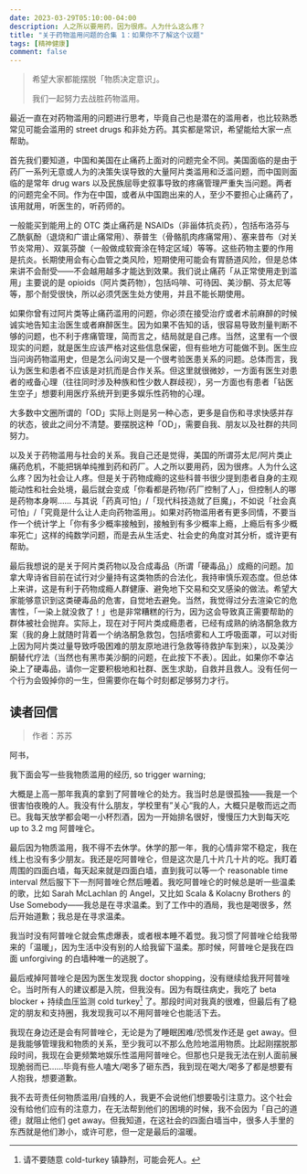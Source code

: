 ```yaml
---
date: 2023-03-29T05:10:00-04:00
description: 人之所以要用药，因为很疼。人为什么这么疼？
title: "关于药物滥用问题的合集 1：如果你不了解这个议题"
tags: [精神健康]
comment: false
---
```


> 希望大家都能摆脱「物质决定意识」。
>
> 我们一起努力去战胜药物滥用。

最近一直在对药物滥用的问题进行思考，毕竟自己也是潜在的滥用者，也比较熟悉常见可能会滥用的 street drugs 和非处方药。其实都是常识，希望能给大家一点帮助。

首先我们要知道，中国和美国在止痛药上面对的问题完全不同。美国面临的是由于药厂一系列无意或人为的决策失误导致的大量阿片类滥用和泛滥问题，而中国则面临的是常年 drug wars 以及民族屈辱史叙事导致的疼痛管理严重失当问题。两者的问题完全不同。作为在中国，或者从中国跑出来的人，至少不要担心止痛药了，该用就用，听医生的，听药师的。

一般能买到能用上的 OTC 类止痛药是 NSAIDs（非甾体抗炎药），包括布洛芬与乙酰氨酚（退烧和广谱止痛常用）、萘普生（骨骼肌肉疼痛常用）、塞来昔布（对关节炎常用）、双氯芬酸（一般做成软膏涂在特定区域）等等。这些药物主要的作用是抗炎。长期使用会有心血管之类风险，短期使用可能会有胃肠道风险，但是总体来讲不会耐受——不会越用越多才能达到效果。我们说止痛药「从正常使用走到滥用」主要说的是 opioids（阿片类药物），包括吗啡、可待因、美沙酮、芬太尼等等，那个耐受很快，所以必须凭医生处方使用，并且不能长期使用。

如果你曾有过阿片类等止痛药滥用的问题，你必须在接受治疗或者术前麻醉的时候诚实地告知主治医生或者麻醉医生。因为如果不告知的话，很容易导致剂量判断不够的问题，也不利于疼痛管理，简而言之，结局就是自己疼。当然，这里有一个很现实的问题，就是医生应该严格对这些信息保密，但有些地方可能做不到。医生应当问询药物滥用史，但是怎么问询又是一个很考验医患关系的问题。总体而言，我认为医生和患者不应该是对抗而是合作关系。但这里就很微妙，一方面有医生对患者的戒备心理（往往同时涉及种族和性少数人群歧视），另一方面也有患者「钻医生空子」想要利用医疗系统开到更多娱乐性药物的心理。

大多数中文圈所谓的「OD」实际上则是另一种心态，更多是自伤和寻求快感并存的状态，彼此之间分不清楚。要摆脱这种「OD」，需要自我、朋友以及社群的共同努力。

以及关于药物滥用与社会的关系。我自己还是觉得，美国的所谓芬太尼/阿片类止痛药危机，不能把锅单纯推到药和药厂。人之所以要用药，因为很疼。人为什么这么疼？因为社会让人疼。但是关于药物成瘾的这些科普书很少提到患者自身的主观能动性和社会处境，最后就会变成「你看都是药物/药厂控制了人」，但控制人的哪是药物本身啊…… 与其说「药真可怕」/「现代科技造就了巨魔」，不如说「社会真可怕」/「究竟是什么让人走向药物滥用」。如果对药物滥用者有更多同情，不要当作一个统计学上「你有多少概率接触到，接触到有多少概率上瘾，上瘾后有多少概率死亡」这样的纯数学问题，而是去从生活史、社会史的角度对其分析，或许更有帮助。

最后我想说的是关于阿片类药物以及合成毒品（所谓「硬毒品」）成瘾的问题。加拿大卑诗省目前在试行对少量持有这类物质的合法化，我持审慎乐观态度。但总体上来讲，这是有利于药物成瘾人群健康、避免地下交易和交叉感染的做法。希望大家能够意识到这类硬毒品的危害，自觉地去避免。当然，我觉得过分去渲染它的危害性，「一染上就没救了！」也是非常糟糕的行为，因为这会导致真正需要帮助的群体被社会抛弃。实际上，现在对于阿片类成瘾患者，已经有成熟的纳洛酮急救方案（我的身上就随时背着一个纳洛酮急救包，包括喷雾和人工呼吸面罩，可以对街上因为阿片类过量导致呼吸困难的朋友原地进行急救等待救护车到来），以及美沙酮替代疗法（当然也有黑市美沙酮的问题，在此按下不表）。因此，如果你不幸沾染上了硬毒品，请你一定要积极地和社群、医生求助，自救并且救人。没有任何一个行为会毁掉你的一生，但需要你在每个时刻都足够努力才行。


## 读者回信

> 作者：苏苏

阿书，

我下面会写一些我物质滥用的经历, so trigger warning; 

大概是上高一那年我真的拿到了阿普唑仑的处方。我当时总是很孤独——我是一个很害怕夜晚的人。我没有什么朋友，学校里有”关心“我的人，大概只是敬而远之而已。我每天放学都会喝一小杯烈酒，因为一开始排名很好，慢慢压力大到每天吃 up to 3.2 mg 阿普唑仑。

最后因为物质滥用，我不得不去休学。休学的那一年，我的心情非常不稳定，我在线上也没有多少朋友。我还是吃阿普唑仑，但是这次是几十片几十片的吃。我盯着周围的四面白墙，每天起来就是四面白墙，直到我可以等一个 reasonable time interval 然后服下下一剂阿普唑仑然后睡着。我吃阿普唑仑的时候总是听一些温柔的歌，比如 Sarah McLachlan 的 Angel，又比如 Scala & Kolacny Brothers 的 Use Somebody——我总是在寻求温柔。到了工作中的酒局，我也是喝很多，然后开始道歉；我总是在寻求温柔。

我当时没有阿普唑仑就会焦虑爆表，或者根本睡不着觉。我习惯了阿普唑仑给我带来的「温暖」，因为生活中没有别的人给我留下温柔。那时候，阿普唑仑是我在四面 unforgiving 的白墙种唯一的逃脱了。

最后戒掉阿普唑仑是因为医生发现我 doctor shopping，没有继续给我开阿普唑仑。当时所有人的建议都是入院，但我没有。因为有既往病史，我吃了 beta blocker + 持续血压监测 cold turkey[^1] 了。那段时间对我真的很难，但最后有了稳定的朋友和支持圈，我发现我可以不用阿普唑仑也能活下去。

我现在身边还是会有阿普唑仑，无论是为了睡眠困难/恐慌发作还是 get away。但是我能够管理我和物质的关系，至少我可以不那么危险地滥用物质。比起刚摆脱那段时间，我现在会更频繁地娱乐性滥用阿普唑仑。但那也只是我无法在别人面前展现脆弱而已……毕竟有些人嗑大/喝多了砸东西，我到现在喝大/喝多了都是想要有人抱我，想要道歉。

我不去苛责任何物质滥用/自残的人，我更不会说他们想要吸引注意力。这个社会没有给他们应有的注意力，在无法帮到他们的困境的时候，我不会因为「自己的道德」就阻止他们 get away。但我知道，在这社会的四面白墙当中，很多人手里的东西就是他们渺小，或许可悲，但一定是最后的温暖。

[^1]: 请不要随意 cold-turkey 镇静剂，可能会死人。
